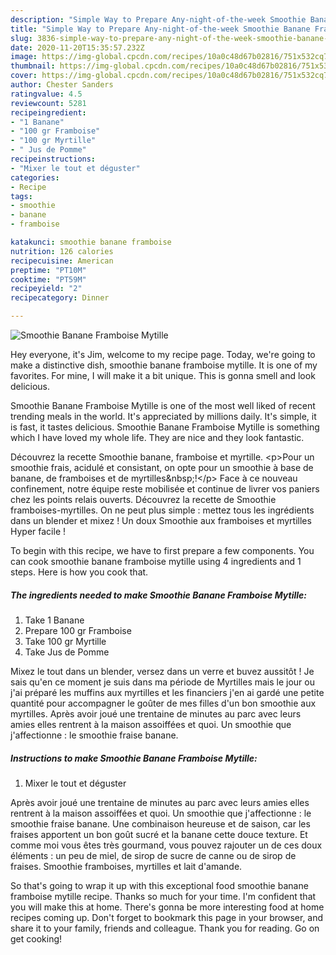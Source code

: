 ```yaml
---
description: "Simple Way to Prepare Any-night-of-the-week Smoothie Banane Framboise Mytille"
title: "Simple Way to Prepare Any-night-of-the-week Smoothie Banane Framboise Mytille"
slug: 3836-simple-way-to-prepare-any-night-of-the-week-smoothie-banane-framboise-mytille
date: 2020-11-20T15:35:57.232Z
image: https://img-global.cpcdn.com/recipes/10a0c48d67b02816/751x532cq70/smoothie-banane-framboise-mytille-photo-principale-de-la-recette.jpg
thumbnail: https://img-global.cpcdn.com/recipes/10a0c48d67b02816/751x532cq70/smoothie-banane-framboise-mytille-photo-principale-de-la-recette.jpg
cover: https://img-global.cpcdn.com/recipes/10a0c48d67b02816/751x532cq70/smoothie-banane-framboise-mytille-photo-principale-de-la-recette.jpg
author: Chester Sanders
ratingvalue: 4.5
reviewcount: 5281
recipeingredient:
- "1 Banane"
- "100 gr Framboise"
- "100 gr Myrtille"
- " Jus de Pomme"
recipeinstructions:
- "Mixer le tout et déguster"
categories:
- Recipe
tags:
- smoothie
- banane
- framboise

katakunci: smoothie banane framboise 
nutrition: 126 calories
recipecuisine: American
preptime: "PT10M"
cooktime: "PT59M"
recipeyield: "2"
recipecategory: Dinner

---
```



![Smoothie Banane Framboise Mytille](https://img-global.cpcdn.com/recipes/10a0c48d67b02816/751x532cq70/smoothie-banane-framboise-mytille-photo-principale-de-la-recette.jpg)

Hey everyone, it's Jim, welcome to my recipe page. Today, we're going to make a distinctive dish, smoothie banane framboise mytille. It is one of my favorites. For mine, I will make it a bit unique. This is gonna smell and look delicious.

Smoothie Banane Framboise Mytille is one of the most well liked of recent trending meals in the world. It's appreciated by millions daily. It's simple, it is fast, it tastes delicious. Smoothie Banane Framboise Mytille is something which I have loved my whole life. They are nice and they look fantastic.

Découvrez la recette Smoothie banane, framboise et myrtille. &lt;p&gt;Pour un smoothie frais, acidulé et consistant, on opte pour un smoothie à base de banane, de framboises et de myrtilles&amp;nbsp;!&lt;/p&gt; Face à ce nouveau confinement, notre équipe reste mobilisée et continue de livrer vos paniers chez les points relais ouverts. Découvrez la recette de Smoothie framboises-myrtilles. On ne peut plus simple : mettez tous les ingrédients dans un blender et mixez ! Un doux Smoothie aux framboises et myrtilles Hyper facile !


To begin with this recipe, we have to first prepare a few components. You can cook smoothie banane framboise mytille using 4 ingredients and 1 steps. Here is how you cook that.

<!--inarticleads1-->

##### The ingredients needed to make Smoothie Banane Framboise Mytille:

1. Take 1 Banane
1. Prepare 100 gr Framboise
1. Take 100 gr Myrtille
1. Take  Jus de Pomme


Mixez le tout dans un blender, versez dans un verre et buvez aussitôt ! Je sais qu&#39;en ce moment je suis dans ma période de Myrtilles mais le jour ou j&#39;ai préparé les muffins aux myrtilles et les financiers j&#39;en ai gardé une petite quantité pour accompagner le goûter de mes filles d&#39;un bon smoothie aux myrtilles. Après avoir joué une trentaine de minutes au parc avec leurs amies elles rentrent à la maison assoiffées et quoi. Un smoothie que j&#39;affectionne : le smoothie fraise banane. 

<!--inarticleads2-->

##### Instructions to make Smoothie Banane Framboise Mytille:

1. Mixer le tout et déguster


Après avoir joué une trentaine de minutes au parc avec leurs amies elles rentrent à la maison assoiffées et quoi. Un smoothie que j&#39;affectionne : le smoothie fraise banane. Une combinaison heureuse et de saison, car les fraises apportent un bon goût sucré et la banane cette douce texture. Et comme moi vous êtes très gourmand, vous pouvez rajouter un de ces doux éléments : un peu de miel, de sirop de sucre de canne ou de sirop de fraises. Smoothie framboises, myrtilles et lait d&#39;amande. 

So that's going to wrap it up with this exceptional food smoothie banane framboise mytille recipe. Thanks so much for your time. I'm confident that you will make this at home. There's gonna be more interesting food at home recipes coming up. Don't forget to bookmark this page in your browser, and share it to your family, friends and colleague. Thank you for reading. Go on get cooking!
